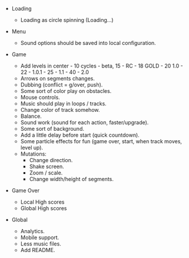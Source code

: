 * Loading
  * Loading as circle spinning (Loading...)

* Menu
  * Sound options should be saved into local configuration.

* Game
  * Add levels in center - 10 cycles - beta, 15 - RC - 18 GOLD - 20 1.0 - 22 - 1.0.1 - 25 - 1.1 - 40 - 2.0
  * Arrows on segments changes.
  * Dubbing (conflict = g/over, push).
  * Some sort of color play on obstacles.
  * Mouse controls.
  * Music should play in loops / tracks.
  * Change color of track somehow.
  * Balance.
  * Sound work (sound for each action, faster/upgrade).
  * Some sort of background.
  * Add a little delay before start (quick countdown).
  * Some particle effects for fun (game over, start, when track moves, level up).
  * Mutations:
    * Change direction.
    * Shake screen.
    * Zoom / scale.
    * Change width/height of segments.

* Game Over
  * Local High scores
  * Global High scores

* Global
  * Analytics.
  * Mobile support.
  * Less music files.
  * Add README.


